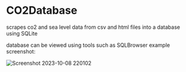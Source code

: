 # CO2Database
scrapes co2 and sea level data from csv and html files into a database using SQLite

database can be viewed using tools such as SQLBrowser
example screenshot:

![Screenshot 2023-10-08 220102](https://github.com/wacsvn/CO2Database/assets/81664765/693a7206-82f7-4f5c-ac96-4690043ad046)
